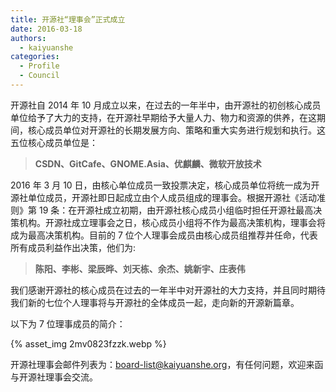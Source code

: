 ```yaml
---
title: 开源社“理事会”正式成立
date: 2016-03-18
authors:
  - kaiyuanshe
categories:
  - Profile
  - Council
---
```


开源社自 2014 年 10 月成立以来，在过去的一年半中，由开源社的初创核心成员单位给予了大力的支持，在开源社早期给予大量人力、物力和资源的供养，在这期间，核心成员单位对开源社的长期发展方向、策略和重大实务进行规划和执行。这五位核心成员单位是：

> **CSDN、GitCafe、GNOME.Asia、优麒麟、微软开放技术**

2016 年 3 月 10 日，由核心单位成员一致投票决定，核心成员单位将统一成为开源社单位成员，开源社即日起成立由个人成员组成的理事会。根据开源社《活动准则》第 19 条：在开源社成立初期，由开源社核心成员小组临时担任开源社最高决策机构。开源社成立理事会之日，核心成员小组将不作为最高决策机构，理事会将成为最高决策机构。目前的 7 位个人理事会成员由核心成员组推荐并任命，代表所有成员利益作出决策，他们为:

> **陈阳、李彬、梁辰晔、刘天栋、余杰、姚新宇、庄表伟**

<!-- more -->

我们感谢开源社的核心成员在过去的一年半中对开源社的大力支持，并且同时期待我们新的七位个人理事将与开源社的全体成员一起，走向新的开源新篇章。

以下为 7 位理事成员的简介：

{% asset_img 2mv0823fzzk.webp %}

开源社理事会邮件列表为：board-list@kaiyuanshe.org，有任何问题，欢迎来函与开源社理事会交流。
